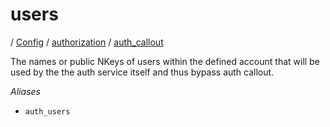 # users

/ [Config](../../..) / [authorization](../..) / [auth_callout](..) 

The names or public NKeys of users within the defined account
that will be used by the the auth service itself and thus bypass
auth callout.

*Aliases*
- `auth_users`

